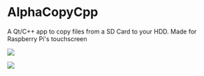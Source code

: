 # AlphaCopyCpp

A Qt/C++ app to copy files from a SD Card to your HDD. Made for Raspberry Pi's touchscreen

![](https://i.imgur.com/Ok7uuBE.gif)

![](https://i.imgur.com/cMFY5qd.jpg)
